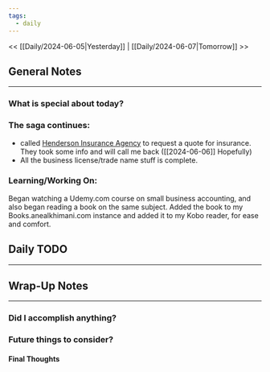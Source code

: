 ```yaml
---
tags:
  - daily
---
```

<< [[Daily/2024-06-05|Yesterday]] |  [[Daily/2024-06-07|Tomorrow]] >>

## General Notes
---
### What is special about today?
### The saga continues:
- called [Henderson Insurance Agency](https://www.hendersoninsagency.com/) to request a quote for insurance.  They took some info and will call me back ([[2024-06-06]] Hopefully)
- All the business license/trade name stuff is complete.

### Learning/Working On:
Began watching a Udemy.com course on small business accounting, and also began reading a book on the same subject.  Added the book to my Books.anealkhimani.com instance and added it to my Kobo reader, for ease and comfort.


## Daily TODO
---




## Wrap-Up Notes
---
### Did I accomplish anything?
### Future things to consider?
#### Final Thoughts

